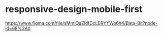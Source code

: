 # responsive-design-mobile-first

https://www.figma.com/file/sMmlQaZldfDcLERYYWe6h4/Bata-Bit?node-id=68%3A0
